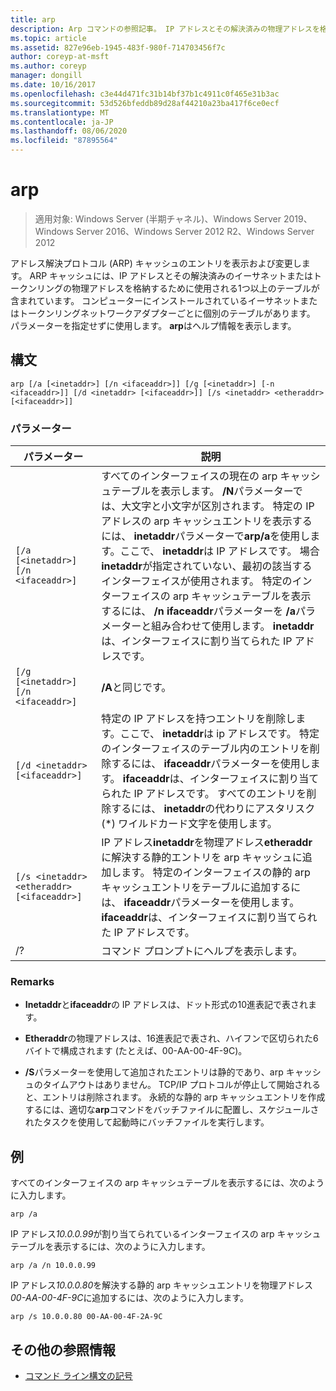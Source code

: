 ```yaml
---
title: arp
description: Arp コマンドの参照記事。 IP アドレスとその解決済みの物理アドレスを格納するために使用されるアドレス解決プロトコル (arp) キャッシュ内のエントリを表示および変更します。
ms.topic: article
ms.assetid: 827e96eb-1945-483f-980f-714703456f7c
author: coreyp-at-msft
ms.author: coreyp
manager: dongill
ms.date: 10/16/2017
ms.openlocfilehash: c3e44d471fc31b14bf37b1c4911c0f465e31b3ac
ms.sourcegitcommit: 53d526bfeddb89d28af44210a23ba417f6ce0ecf
ms.translationtype: MT
ms.contentlocale: ja-JP
ms.lasthandoff: 08/06/2020
ms.locfileid: "87895564"
---
```

# <a name="arp"></a>arp

> 適用対象: Windows Server (半期チャネル)、Windows Server 2019、Windows Server 2016、Windows Server 2012 R2、Windows Server 2012

アドレス解決プロトコル (ARP) キャッシュのエントリを表示および変更します。 ARP キャッシュには、IP アドレスとその解決済みのイーサネットまたはトークンリングの物理アドレスを格納するために使用される1つ以上のテーブルが含まれています。 コンピューターにインストールされているイーサネットまたはトークンリングネットワークアダプターごとに個別のテーブルがあります。 パラメーターを指定せずに使用します。 **arp**はヘルプ情報を表示します。

## <a name="syntax"></a>構文

```
arp [/a [<inetaddr>] [/n <ifaceaddr>]] [/g [<inetaddr>] [-n <ifaceaddr>]] [/d <inetaddr> [<ifaceaddr>]] [/s <inetaddr> <etheraddr> [<ifaceaddr>]]
```

### <a name="parameters"></a>パラメーター

| パラメーター | 説明 |
| --------- | ----------- |
| `[/a [<inetaddr>] [/n <ifaceaddr>]` | すべてのインターフェイスの現在の arp キャッシュテーブルを表示します。 **/N**パラメーターでは、大文字と小文字が区別されます。 特定の IP アドレスの arp キャッシュエントリを表示するには、 **inetaddr**パラメーターで**arp/a**を使用します。ここで、 **inetaddr**は IP アドレスです。 場合**inetaddr**が指定されていない、最初の該当するインターフェイスが使用されます。 特定のインターフェイスの arp キャッシュテーブルを表示するには、 **/n ifaceaddr**パラメーターを **/a**パラメーターと組み合わせて使用します。 **inetaddr**は、インターフェイスに割り当てられた IP アドレスです。 |
| `[/g [<inetaddr>] [/n <ifaceaddr>]` | **/A**と同じです。 |
| `[/d <inetaddr> [<ifaceaddr>]` | 特定の IP アドレスを持つエントリを削除します。ここで、 **inetaddr**は ip アドレスです。 特定のインターフェイスのテーブル内のエントリを削除するには、 **ifaceaddr**パラメーターを使用します。 **ifaceaddr**は、インターフェイスに割り当てられた IP アドレスです。 すべてのエントリを削除するには、 **inetaddr**の代わりにアスタリスク (*) ワイルドカード文字を使用します。 |
| `[/s <inetaddr> <etheraddr> [<ifaceaddr>]` | IP アドレス**inetaddr**を物理アドレス**etheraddr**に解決する静的エントリを arp キャッシュに追加します。 特定のインターフェイスの静的 arp キャッシュエントリをテーブルに追加するには、 **ifaceaddr**パラメーターを使用します。 **ifaceaddr**は、インターフェイスに割り当てられた IP アドレスです。 |
| /? | コマンド プロンプトにヘルプを表示します。 |

### <a name="remarks"></a>Remarks

- **Inetaddr**と**ifaceaddr**の IP アドレスは、ドット形式の10進表記で表されます。

- **Etheraddr**の物理アドレスは、16進表記で表され、ハイフンで区切られた6バイトで構成されます (たとえば、00-AA-00-4F-9C)。

- **/S**パラメーターを使用して追加されたエントリは静的であり、arp キャッシュのタイムアウトはありません。 TCP/IP プロトコルが停止して開始されると、エントリは削除されます。 永続的な静的 arp キャッシュエントリを作成するには、適切な**arp**コマンドをバッチファイルに配置し、スケジュールされたタスクを使用して起動時にバッチファイルを実行します。

## <a name="examples"></a>例

すべてのインターフェイスの arp キャッシュテーブルを表示するには、次のように入力します。

```
arp /a
```

IP アドレス*10.0.0.99*が割り当てられているインターフェイスの arp キャッシュテーブルを表示するには、次のように入力します。

```
arp /a /n 10.0.0.99
```

IP アドレス*10.0.0.80*を解決する静的 arp キャッシュエントリを物理アドレス*00-AA-00-4F-9C*に追加するには、次のように入力します。

```
arp /s 10.0.0.80 00-AA-00-4F-2A-9C
```

## <a name="additional-references"></a>その他の参照情報

- [コマンド ライン構文の記号](command-line-syntax-key.md)
